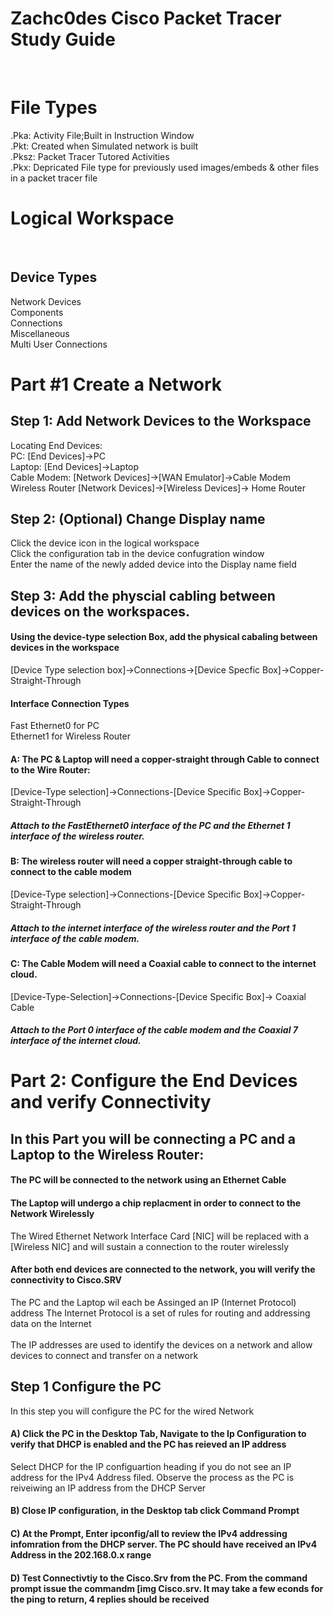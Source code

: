 <H1> Zachc0des Cisco Packet Tracer Study Guide </h1><BR>

<H1>File Types</H1>
<p1>
.Pka: Activity File;Built in Instruction Window  <BR>
.Pkt: Created when Simulated network is built  <BR>
.Pksz: Packet Tracer Tutored Activities  <BR>
.Pkx: Depricated File type for previously used images/embeds & other files in a packet tracer file  <BR>
</p1>

<H1>Logical Workspace </H1> <BR>
<H2>Device Types</H2>
<p1>Network Devices</p1><br>
<p1>Components</p1><br>
<p1>Connections</p1><br>
<p1>Miscellaneous</p1><br>
<p1>Multi User Connections</p1><br>

<h1> Part #1 Create a Network</h1>
<h2>Step 1: Add Network Devices to the Workspace</h2>
<p1>Locating End Devices:</p1><br>
<p1>PC: [End Devices]->PC</p1><br>
<p1>Laptop: [End Devices]->Laptop</p1><br>
<p1>Cable Modem: [Network Devices]->[WAN Emulator]->Cable Modem</p1><br>
<p1>Wireless Router [Network Devices]->[Wireless Devices]-> Home Router</p1>


<h2>Step 2: (Optional) Change Display name</h2>
<p1>Click the device icon in the logical workspace</p1><br>
<p1>Click the configuration tab in the device confugration window</p1><br>
<p1>Enter the name of the newly added device into the Display name field</p1>

<h2>Step 3: Add the physcial cabling between devices on the workspaces.</h3>
<h4>Using the device-type selection Box, add the physical cabaling between devices in the workspace</h4>

<p1>[Device Type selection box]->Connections->[Device Specfic Box]->Copper-Straight-Through</p1>
<h4>Interface Connection Types</h4>
<p1>Fast Ethernet0 for PC<br>
Ethernet1 for Wireless Router
</p1><br>

<h4> A: The PC & Laptop will need a copper-straight through Cable to connect to the Wire Router:</h4>
<p1>[Device-Type selection]->Connections-[Device Specific Box]->Copper-Straight-Through</p1>
<h5>Attach  to the FastEthernet0 interface of the PC and the Ethernet 1 interface of the wireless router.</h5>


<h4> B: The wireless router will need a copper straight-through cable to connect to the cable modem </h4>
<p1>[Device-Type selection]->Connections-[Device Specific Box]->Copper-Straight-Through</p1>
<h5>Attach to the internet interface of the wireless router and the Port 1 interface of the cable modem.</h5>

<h4> C: The Cable Modem will need a Coaxial cable to connect to the internet cloud.</h4>
<p1>[Device-Type-Selection]->Connections-[Device Specific Box]-> Coaxial Cable </p>
<h5>Attach to the Port 0 interface of the cable modem and the Coaxial 7 interface of the internet cloud.</h5>

<h1>Part 2: Configure the End Devices and verify Connectivity</h1>
<h2>In this Part you will be connecting a PC and a Laptop to the Wireless Router:</h2>
<h4>The PC will be connected to the network using an Ethernet Cable<h4>
<h4>The Laptop will undergo a chip replacment in order to connect to the Network Wirelessly</h4>
<p1> The Wired Ethernet Network Interface Card [NIC] will be replaced with a [Wireless NIC] and will sustain a connection to the router wirelessly </P1>
<H4>After both end devices are connected to the network, you will verify the connectivity to Cisco.SRV</h4>
<p1>The PC and the Laptop wil each be Assinged an IP (Internet Protocol) address The Internet Protocol is a set of rules for routing and addressing data on the Internet<BR><br>
The IP addresses are used to identify the devices on a network and allow devices to connect and transfer on a network</p1>
<h2>Step 1 Configure the PC</h2>
<P>In this step you will configure the PC for the wired Network</P>
<h4> A) Click the PC in the Desktop Tab, Navigate to the Ip Configuration to verify that DHCP is enabled and the PC has reieved an IP address</h4>
<p1>Select DHCP for the IP configuartion heading if you do not see an IP address for the IPv4 Address filed. Observe the process as the PC is reiveiwing an IP address from the DHCP Server</p1>
<h4> B) Close IP configuration, in the Desktop tab click Command Prompt</h4>
<h4> C) At the Prompt, Enter ipconfig/all to review the IPv4 addressing infomration from the DHCP server. The PC should have received an IPv4 Address in the 202.168.0.x range</h4>
<h4>D) Test Connectivtiy to the Cisco.Srv from the PC. From the command prompt issue the commandm [img Cisco.srv. It may take a few econds for the ping to return, 4 replies should be received</h4>

